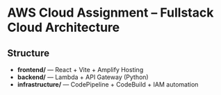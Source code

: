 # AWS Cloud Assignment – Fullstack Cloud Architecture

## Structure
- **frontend/** — React + Vite + Amplify Hosting
- **backend/** — Lambda + API Gateway (Python)
- **infrastructure/** — CodePipeline + CodeBuild + IAM automation

